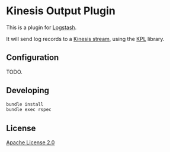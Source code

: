 # Kinesis Output Plugin

This is a plugin for [Logstash](https://github.com/elasticsearch/logstash).

It will send log records to a [Kinesis stream](https://aws.amazon.com/kinesis/), using the [KPL](https://docs.aws.amazon.com/kinesis/latest/dev/developing-producers-with-kpl.html) library.


## Configuration

TODO.


## Developing

```sh
bundle install
bundle exec rspec
```


## License

[Apache License 2.0](LICENSE)
